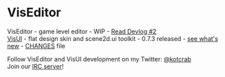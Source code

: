 VisEditor
=========

VisEditor - game level editor - WIP - [Read Devlog #2](http://kotcrab.com/blog/2015/02/06/viseditor-devlog-number-2/) <br>
[VisUI](https://github.com/kotcrab/VisEditor/wiki/VisUI) - flat design skin and scene2d.ui toolkit - 0.7.3 released - [see what's new](http://kotcrab.com/blog/2015/04/25/visui-073-released/) - [CHANGES](https://github.com/kotcrab/VisEditor/blob/master/UI/CHANGES) file

Follow VisEditor and VisUI development on my Twitter: [@kotcrab](https://twitter.com/kotcrab)<br>
Join our [IRC server](https://github.com/kotcrab/VisEditor/wiki/IRC-Server)!
